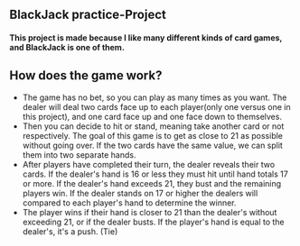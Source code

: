 ## BlackJack practice-Project
#### This project is made because I like many different kinds of card games, and BlackJack is one of them. 

## How does the game work?
- The game has no bet, so you can play as many times as you want. The dealer will deal two cards face up to each player(only one versus one in this project), and one card face up and one face down to themselves.
- Then you can decide to hit or stand, meaning take another card or not respectively. The goal of this game is to get as close to 21 as possible without going over. If the two cards have the same value, we can split them into two separate hands.
- After players have completed their turn, the dealer reveals their two cards. If the dealer's hand is 16 or less they must hit until hand totals 17 or more. If the dealer's hand exceeds 21, they bust and the remaining players win. If the dealer stands on 17 or higher the dealers will compared to each player's hand to determine the winner.
- The player wins if their hand is closer to 21 than the dealer's without exceeding 21, or if the dealer busts. If the player's hand is equal to the dealer's, it's a push. (Tie)














